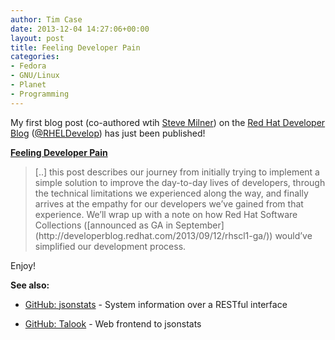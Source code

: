 ```yaml
---
author: Tim Case
date: 2013-12-04 14:27:06+00:00
layout: post
title: Feeling Developer Pain
categories:
- Fedora
- GNU/Linux
- Planet
- Programming
---
```


My first blog post (co-authored wtih [Steve Milner](http://stevemilner.org/)) on the [Red Hat Developer Blog](http://developerblog.redhat.com/) ([@RHELDevelop](https://twitter.com/RHELdevelop)) has just been published!


**[Feeling Developer Pain](http://developerblog.redhat.com/2013/12/04/feeling-developer-pain/)**





<blockquote>[..] this post describes our journey from initially trying to implement a simple solution to improve the day-to-day lives of developers, through the technical limitations we experienced along the way, and finally arrives at the empathy for our developers we’ve gained from that experience. We’ll wrap up with a note on how Red Hat Software Collections ([announced as GA in September](http://developerblog.redhat.com/2013/09/12/rhscl1-ga/)) would’ve simplified our development process.</blockquote>


Enjoy!

**See also:**



	
  * [GitHub: jsonstats](https://github.com/RHInception/jsonstats/) - System information over a RESTful interface

	
  * [GitHub: Talook](https://github.com/RHInception/talook) - Web frontend to jsonstats



